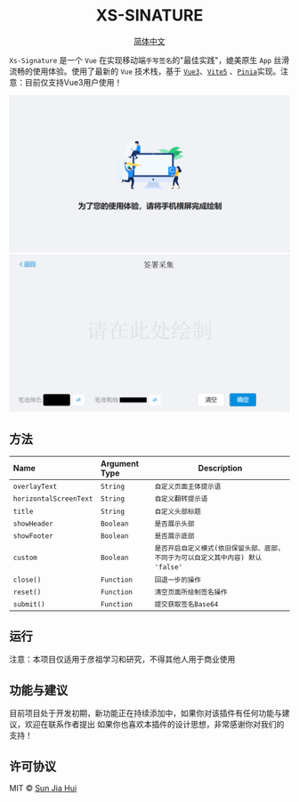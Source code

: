 <h1 align="center">
XS-SINATURE
</h1>

<p align="center">
 <!-- <a href="docs/README.en.md">English</a> | <a href="docs/README.es.md">Spanish</a> | <a href="docs/README.de.md">German</a> | 
<a href="docs/README.fr.md">French</a> | <a href="README.md">简体中文</a> |  <a href="docs/README.ja.md">日本語</a>  -->
 <a href="README.md">简体中文</a> 
</p>

<!-- <p align="center">
  <a href="https://github.com/zyronon/douyin/blob/master/LICENSE"><img src="https://img.shields.io/github/license/zyronon/douyin" alt="License"></a>
  <a><img src="https://img.shields.io/badge/PRs-welcome-brightgreen.svg"/></a>
  <a><img src="https://img.shields.io/badge/Powered%20by-Vue-blue"/></a>
</p> -->

`Xs-Signature` 是一个 `Vue` 在实现移动端`手写签名`的"最佳实践"，媲美原生 `App` 丝滑流畅的使用体验。使用了最新的 `Vue` 技术栈，基于 [`Vue3`](https://cn.vuejs.org/)、[`Vite5`](https://cn.vitejs.dev/)
、[`Pinia`](https://pinia.vuejs.org/)实现。注意：目前仅支持Vue3用户使用！


<div>
<img width="520" src='src/public/images/info.png'  alt=""/>
<img width="520" src='src/public/images/main.png'  alt=""/>
</div>

<!-- ## 在线访问

Gitee Pages: [https://gitee.com/smallsun0110/tiktok](https://gitee.com/smallsun0110/tiktok)(中国地区推荐访问这个地址)    -->
## 方法

| Name                                   | Argument Type                                           | Description                                     |
|:---------------------------------------|:--------------------------------------------------------|-------------------------------------------------|
| `overlayText`                          | `String`                                                | `自定义页面主体提示语`                                    |
| `horizontalScreenText`                 | `String`                                                | `自定义翻转提示语`                                      |
| `title`                                | `String`                                                | `自定义头部标题`                                       |
| `showHeader`                           | `Boolean`                                               | `是否展示头部`                                        |
| `showFooter`                           | `Boolean`                                               | `是否展示底部`                                        |
| `custom`                               | `Boolean`                                               | `是否开启自定义模式(依旧保留头部、底部，不同于为可以自定义其中内容) 默认 'false'` |
| `close()`                              | `Function`                                              | `回退一步的操作`                                       |
| `reset()`                              | `Function`                                              | `清空页面所绘制签名操作`                                   |
| `submit()`                             | `Function`                                              | `提交获取签名Base64`                                  |


## 运行
注意：本项目仅适用于彦祖学习和研究，不得其他人用于商业使用


## 功能与建议

目前项目处于开发初期，新功能正在持续添加中，如果你对该插件有任何功能与建议，欢迎在联系作者提出
如果你也喜欢本插件的设计思想，非常感谢你对我们的支持！


## 许可协议

MIT © [Sun Jia Hui](https://github.com/smallSun0110)
